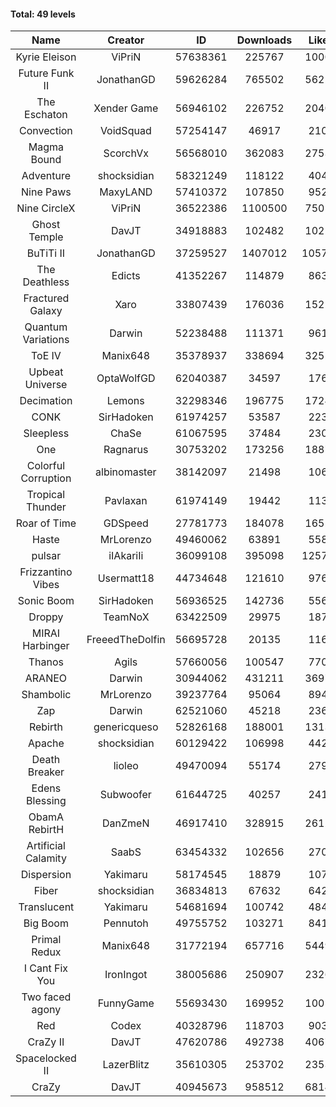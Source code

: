 #### Total: 49 levels

| Name | Creator | ID | Downloads | Likes |
|:---:|:---:|:---:|:---:|:---:|
| Kyrie Eleison | ViPriN | 57638361 | 225767 | 10004
| Future Funk II | JonathanGD | 59626284 | 765502 | 56216
| The Eschaton | Xender Game | 56946102 | 226752 | 20406
| Convection | VoidSquad | 57254147 | 46917 | 2102
| Magma Bound | ScorchVx | 56568010 | 362083 | 27534
| Adventure | shocksidian | 58321249 | 118122 | 4046
| Nine Paws | MaxyLAND | 57410372 | 107850 | 9523
| Nine CircleX | ViPriN | 36522386 | 1100500 | 75014
| Ghost Temple | DavJT | 34918883 | 102482 | 10225
| BuTiTi II | JonathanGD | 37259527 | 1407012 | 105752
| The Deathless | Edicts | 41352267 | 114879 | 8635
| Fractured Galaxy  | Xaro | 33807439 | 176036 | 15216
| Quantum Variations | Darwin | 52238488 | 111371 | 9616
| ToE IV  | Manix648 | 35378937 | 338694 | 32523
| Upbeat Universe | OptaWolfGD | 62040387 | 34597 | 1767
| Decimation | Lemons | 32298346 | 196775 | 17246
| CONK | SirHadoken | 61974257 | 53587 | 2235
| Sleepless | ChaSe | 61067595 | 37484 | 2300
| One | Ragnarus | 30753202 | 173256 | 18877
| Colorful Corruption | albinomaster | 38142097 | 21498 | 1061
| Tropical Thunder | Pavlaxan | 61974149 | 19442 | 1139
| Roar of Time | GDSpeed | 27781773 | 184078 | 16522
| Haste | MrLorenzo | 49460062 | 63891 | 5580
| pulsar | iIAkariIi | 36099108 | 395098 | 125768
| Frizzantino Vibes | Usermatt18 | 44734648 | 121610 | 9769
| Sonic Boom | SirHadoken | 56936525 | 142736 | 5564
| Droppy | TeamNoX | 63422509 | 29975 | 1870
| MIRAI Harbinger | FreeedTheDolfin | 56695728 | 20135 | 1162
| Thanos | Agils | 57660056 | 100547 | 7709
| ARANEO | Darwin | 30944062 | 431211 | 36970
| Shambolic | MrLorenzo | 39237764 | 95064 | 8947
| Zap | Darwin | 62521060 | 45218 | 2368
| Rebirth | genericqueso | 52826168 | 188001 | 13130
| Apache | shocksidian | 60129422 | 106998 | 4424
| Death Breaker | lioleo | 49470094 | 55174 | 2796
| Edens Blessing | Subwoofer | 61644725 | 40257 | 2418
| ObamA RebirtH | DanZmeN | 46917410 | 328915 | 26128
| Artificial Calamity | SaabS | 63454332 | 102656 | 2702
| Dispersion | Yakimaru | 58174545 | 18879 | 1076
| Fiber | shocksidian | 36834813 | 67632 | 6425
| Translucent | Yakimaru | 54681694 | 100742 | 4848
| Big Boom | Pennutoh | 49755752 | 103271 | 8412
| Primal Redux | Manix648 | 31772194 | 657716 | 54495
| I Cant Fix You | IronIngot | 38005686 | 250907 | 23268
| Two faced agony | FunnyGame | 55693430 | 169952 | 10013
| Red | Codex | 40328796 | 118703 | 9032
| CraZy II | DavJT | 47620786 | 492738 | 40678
| Spacelocked II | LazerBlitz | 35610305 | 253702 | 23535
| CraZy | DavJT | 40945673 | 958512 | 68142
